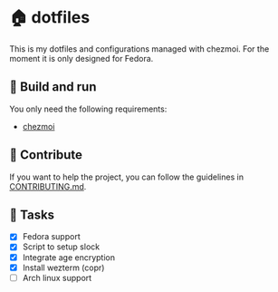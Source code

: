 # 🏠 dotfiles

This is my dotfiles and configurations managed with chezmoi. For the moment it is only designed for Fedora.

## 📖 Build and run

You only need the following requirements:

- [chezmoi](https://www.chezmoi.io/install/)

## 🤝 Contribute

If you want to help the project, you can follow the guidelines in [CONTRIBUTING.md](./CONTRIBUTING.md).

## 🎉 Tasks

- [x] Fedora support
- [x] Script to setup slock
- [x] Integrate age encryption
- [x] Install wezterm (copr)
- [ ] Arch linux support
